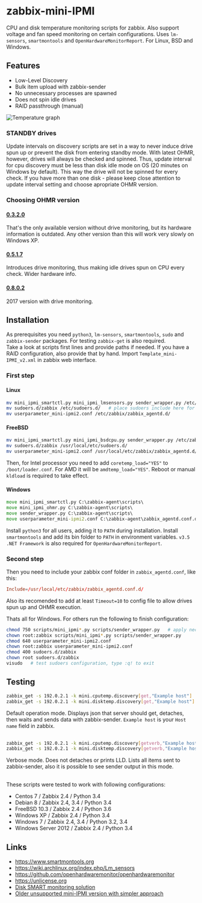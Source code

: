 # zabbix-mini-IPMI
CPU and disk temperature monitoring scripts for zabbix. Also support voltage and fan speed monitoring on certain configurations. Uses `lm-sensors`, `smartmontools` and `OpenHardwareMonitorReport`. For Linux, BSD and Windows.

## Features

- Low-Level Discovery
- Bulk item upload with zabbix-sender
- No unnecessary processes are spawned
- Does not spin idle drives
- RAID passthrough (manual)

![Temperature graph](https://github.com/nobodysu/mini-IPMI/blob/master/screenshots/mini-IPMI-graph.png?raw=true)

### STANDBY drives
Update intervals on discovery scripts are set in a way to never induce drive spun up or prevent the disk from entering standby mode. With latest OHMR, however, drives will always be checked and spinned. Thus, update interval for cpu discovery must be less than disk idle mode on OS (20 minutes on Windows by default). This way the drive will not be spinned for every check.
If you have more than one disk - please keep close attention to update interval setting and choose apropriate OHMR version.

### Choosing OHMR version
#### [0.3.2.0](https://github.com/openhardwaremonitor/openhardwaremonitor/issues/230#issue-102662845)
That's the only available version without drive monitoring, but its hardware information is outdated. Any other version than this will work very slowly on Windows XP.
#### [0.5.1.7](https://github.com/openhardwaremonitor/openhardwaremonitor/issues/230#issuecomment-133940467)
Introduces drive monitoring, thus making idle drives spun on CPU every check. Wider hardware info.
#### [0.8.0.2](https://github.com/openhardwaremonitor/openhardwaremonitor/issues/776#issuecomment-313606249)
2017 version with drive monitoring.

## Installation
As prerequisites you need `python3`, `lm-sensors`, `smartmontools`, `sudo` and `zabbix-sender` packages. For testing `zabbix-get` is also required.<br />
Take a look at scripts first lines and provide paths if needed. If you have a RAID configuration, also provide that by hand. Import `Template_mini-IPMI_v2.xml` in zabbix web interface.

### First step
#### Linux
```bash
mv mini_ipmi_smartctl.py mini_ipmi_lmsensors.py sender_wrapper.py /etc/zabbix/scripts/
mv sudoers.d/zabbix /etc/sudoers.d/   # place sudoers include here for mini_ipmi_smartctl.py sudo access
mv userparameter_mini-ipmi2.conf /etc/zabbix/zabbix_agentd.d/
```

#### FreeBSD
```bash
mv mini_ipmi_smartctl.py mini_ipmi_bsdcpu.py sender_wrapper.py /etc/zabbix/scripts/
mv sudoers.d/zabbix /usr/local/etc/sudoers.d/
mv userparameter_mini-ipmi2.conf /usr/local/etc/zabbix/zabbix_agentd.d/
```
Then, for Intel processor you need to add `coretemp_load="YES"` to `/boot/loader.conf`. For AMD it will be `amdtemp_load="YES"`. Reboot or manual `kldload` is required to take effect.

#### Windows
```cmd
move mini_ipmi_smartctl.py C:\zabbix-agent\scripts\
move mini_ipmi_ohmr.py C:\zabbix-agent\scripts\
move sender_wrapper.py C:\zabbix-agent\scripts\
move userparameter_mini-ipmi2.conf C:\zabbix-agent\zabbix_agentd.conf.d\
```
Install `python3` for all users, adding it to `PATH` during installation. Install `smartmontools` and add its bin folder to `PATH` in environment variables. `v3.5 .NET Framework` is also required for `OpenHardwareMonitorReport`. 

### Second step
Then you need to include your zabbix conf folder in `zabbix_agentd.conf`, like this:
```conf
Include=/usr/local/etc/zabbix/zabbix_agentd.conf.d/
```
Also its recomended to add at least `Timeout=10` to config file to allow drives spun up and OHMR execution.

Thats all for Windows. For others run the following to finish configuration:
```bash
chmod 750 scripts/mini_ipmi*.py scripts/sender_wrapper.py   # apply necessary permissions
chown root:zabbix scripts/mini_ipmi*.py scripts/sender_wrapper.py 
chmod 640 userparameter_mini-ipmi2.conf
chown root:zabbix userparameter_mini-ipmi2.conf
chmod 400 sudoers.d/zabbix
chown root sudoers.d/zabbix
visudo   # test sudoers configuration, type :q! to exit
```

## Testing
```bash
zabbix_get -s 192.0.2.1 -k mini.cputemp.discovery[get,"Example host"]
zabbix_get -s 192.0.2.1 -k mini.disktemp.discovery[get,"Example host"]
```
Default operation mode. Displays json that server should get, detaches, then waits and sends data with zabbix-sender. `Example host` is your `Host name` field in zabbix.
<br /><br />

```bash
zabbix_get -s 192.0.2.1 -k mini.cputemp.discovery[getverb,"Example host"]
zabbix_get -s 192.0.2.1 -k mini.disktemp.discovery[getverb,"Example host"]
```
Verbose mode. Does not detaches or prints LLD. Lists all items sent to zabbix-sender, also it is possible to see sender output in this mode.
<br /><br />

These scripts were tested to work with following configurations:
- Centos 7 / Zabbix 2.4 / Python 3.4
- Debian 8 / Zabbix 2.4, 3.4 / Python 3.4
- FreeBSD 10.3 / Zabbix 2.4 / Python 3.6
- Windows XP / Zabbix 2.4 / Python 3.4
- Windows 7 / Zabbix 2.4, 3.4 / Python 3.2, 3.4
- Windows Server 2012 / Zabbix 2.4 / Python 3.4

## Links
- https://www.smartmontools.org
- https://wiki.archlinux.org/index.php/Lm_sensors
- https://github.com/openhardwaremonitor/openhardwaremonitor
- https://unlicense.org
- [Disk SMART monitoring solution](https://github.com/nobodysu/zabbix-smartmontools)
- [Older unsupported mini-IPMI version with simpler approach](https://github.com/nobodysu/zabbix-mini-IPMI/tree/old_v1_unsupported)
